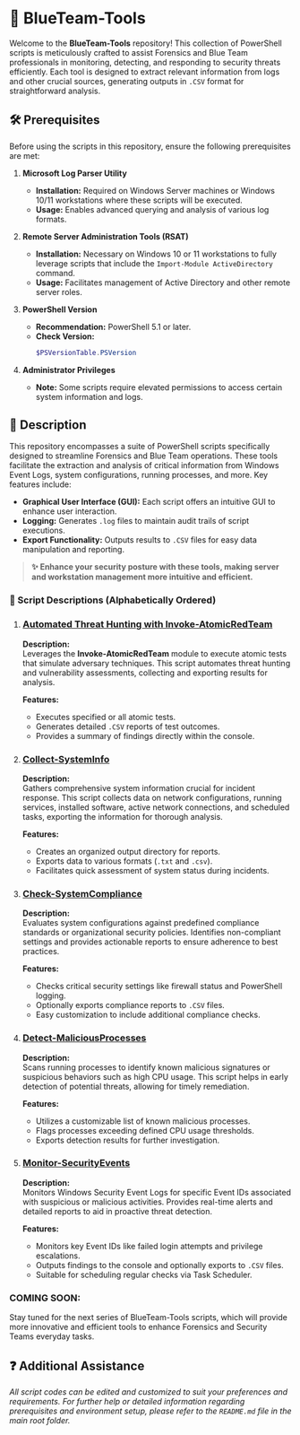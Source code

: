 # 📂 BlueTeam-Tools

Welcome to the **BlueTeam-Tools** repository! This collection of PowerShell scripts is meticulously crafted to assist Forensics and Blue Team professionals in monitoring, detecting, and responding to security threats efficiently. Each tool is designed to extract relevant information from logs and other crucial sources, generating outputs in `.CSV` format for straightforward analysis.

## 🛠️ Prerequisites

Before using the scripts in this repository, ensure the following prerequisites are met:

1. **Microsoft Log Parser Utility**
   - **Installation:** Required on Windows Server machines or Windows 10/11 workstations where these scripts will be executed.
   - **Usage:** Enables advanced querying and analysis of various log formats.

2. **Remote Server Administration Tools (RSAT)**
   - **Installation:** Necessary on Windows 10 or 11 workstations to fully leverage scripts that include the `Import-Module ActiveDirectory` command.
   - **Usage:** Facilitates management of Active Directory and other remote server roles.

3. **PowerShell Version**
   - **Recommendation:** PowerShell 5.1 or later.
   - **Check Version:**
     ```powershell
     $PSVersionTable.PSVersion
     ```

4. **Administrator Privileges**
   - **Note:** Some scripts require elevated permissions to access certain system information and logs.

## 📄 Description

This repository encompasses a suite of PowerShell scripts specifically designed to streamline Forensics and Blue Team operations. These tools facilitate the extraction and analysis of critical information from Windows Event Logs, system configurations, running processes, and more. Key features include:

- **Graphical User Interface (GUI):** Each script offers an intuitive GUI to enhance user interaction.
- **Logging:** Generates `.log` files to maintain audit trails of script executions.
- **Export Functionality:** Outputs results to `.CSV` files for easy data manipulation and reporting.

> **✨ Enhance your security posture with these tools, making server and workstation management more intuitive and efficient.**

### 📜 Script Descriptions (Alphabetically Ordered)

1. ### [Automated Threat Hunting with Invoke-AtomicRedTeam](./ThreatHunting/ThreatHunting-InvokeAtomicRedTeam.ps1)
   
   **Description:**  
   Leverages the **Invoke-AtomicRedTeam** module to execute atomic tests that simulate adversary techniques. This script automates threat hunting and vulnerability assessments, collecting and exporting results for analysis.

   **Features:**
   - Executes specified or all atomic tests.
   - Generates detailed `.CSV` reports of test outcomes.
   - Provides a summary of findings directly within the console.

2. ### [Collect-SystemInfo](./IncidentResponse/Collect-SystemInfo.ps1)
   
   **Description:**  
   Gathers comprehensive system information crucial for incident response. This script collects data on network configurations, running services, installed software, active network connections, and scheduled tasks, exporting the information for thorough analysis.

   **Features:**
   - Creates an organized output directory for reports.
   - Exports data to various formats (`.txt` and `.csv`).
   - Facilitates quick assessment of system status during incidents.

3. ### [Check-SystemCompliance](./SystemComplianceCheck/Check-SystemCompliance.ps1)
   
   **Description:**  
   Evaluates system configurations against predefined compliance standards or organizational security policies. Identifies non-compliant settings and provides actionable reports to ensure adherence to best practices.

   **Features:**
   - Checks critical security settings like firewall status and PowerShell logging.
   - Optionally exports compliance reports to `.CSV` files.
   - Easy customization to include additional compliance checks.

4. ### [Detect-MaliciousProcesses](./MaliciousProcessDetection/Detect-MaliciousProcesses.ps1)
   
   **Description:**  
   Scans running processes to identify known malicious signatures or suspicious behaviors such as high CPU usage. This script helps in early detection of potential threats, allowing for timely remediation.

   **Features:**
   - Utilizes a customizable list of known malicious processes.
   - Flags processes exceeding defined CPU usage thresholds.
   - Exports detection results for further investigation.

5. ### [Monitor-SecurityEvents](./EventLogMonitoring/Monitor-SecurityEvents.ps1)
   
   **Description:**  
   Monitors Windows Security Event Logs for specific Event IDs associated with suspicious or malicious activities. Provides real-time alerts and detailed reports to aid in proactive threat detection.

   **Features:**
   - Monitors key Event IDs like failed login attempts and privilege escalations.
   - Outputs findings to the console and optionally exports to `.CSV` files.
   - Suitable for scheduling regular checks via Task Scheduler.

### COMING SOON:
Stay tuned for the next series of BlueTeam-Tools scripts, which will provide more innovative and efficient tools to enhance Forensics and Security Teams everyday tasks.

## ❓ Additional Assistance

*All script codes can be edited and customized to suit your preferences and requirements. For further help or detailed information regarding prerequisites and environment setup, please refer to the `README.md` file in the main root folder.*
